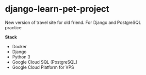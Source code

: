 # django-learn-pet-project
New version of travel site for old friend. For Django and PostgreSQL practice

**Stack**
- Docker
- Django
- Python 3
- Google Cloud SQL (PostgreSQL)
- Google Cloud Platform for VPS
